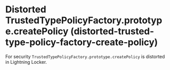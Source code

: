 # Distorted TrustedTypePolicyFactory.prototype.createPolicy (distorted-trusted-type-policy-factory-create-policy)

For security `TrustedTypePolicyFactory.prototype.createPolicy` is distorted in Lightning Locker.


